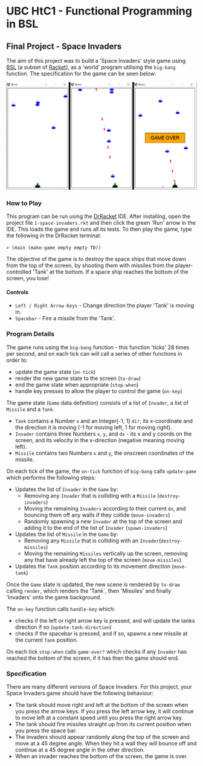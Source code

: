 # UBC HtC1 - Functional Programming in BSL

## Final Project - Space Invaders

The aim of this project was to build a 'Space Invaders' style game using [BSL](https://docs.racket-lang.org/htdp-langs/beginner.html) (a subset of [Racket](https://racket-lang.org/)), as a 'world' program utilising the `big-bang` function. The specification for the game can be seen below:

![Image showing three states of gameplay in the space invader game. 1 - Game start with small black tank at bottom of screen and blue invaders floating down from the top of the screen. 2 - mid gameplay with the tank firing red missiles up at the invaders to destroy them. 3 - Game over screen where an invader has reached the bottom of the screen.](./space-invader.png)

### How to Play

This program can be run using the [DrRacket](https://download.racket-lang.org/all-versions.html) IDE. After installing, open the project file `1-space-invaders.rkt` and then click the green 'Run' arrow in the IDE. This loads the game and runs all its tests. To then play the game, type the following in the DrRacket terminal:

`> (main (make-game empty empty T0))`

The objective of the game is to destroy the space ships that move down from the top of the screen, by shooting them with missiles from the player-controlled 'Tank' at the bottom. If a space ship reaches the bottom of the screen, you lose!

#### Controls

- `Left / Right Arrow Keys` - Change direction the player 'Tank' is moving in.
- `Spacebar` - Fire a missile from the 'Tank'.

### Program Details

The game runs using the `big-bang` function - this function 'ticks' 28 times per second, and on each tick can will call a series of other functions in order to:

- update the game state (`on-tick`)
- render the new game state to the screen (`to-draw`)
- end the game state when appropriate (`stop-when`)
- handle key presses to allow the player to control the game (`on-key`)

The game state (`Game` data definition) consists of a list of `Invader`, a list of `Missile` and a `Tank`.

- `Tank` contains a Number `x` and an Integer[-1, 1] `dir`, its x-coordinate and the direction it is moving (-1 for moving left, 1 for moving right).
- `Invader` contains three Numbers `x`, `y`, and `dx` - its x and y coords on the screen, and its velocity in the x-direction (negative meaning moving left).
- `Missile` contains two Numbers `x` and `y`, the onscreen coordinates of the missile.

On each tick of the game, the `on-tick` function of `big-bang` calls `update-game` which performs the following steps:

- Updates the list of `Invader` in the `Game` by:
  - Removing any `Invader` that is colliding with a `Missile` (`destroy-invaders`)
  - Moving the remaining `Invaders` according to their current `dx`, and bouncing them off any walls if they collide (`move-invaders`)
  - Randomly spawning a new `Invader` at the top of the screen and adding it to the end of the list of `Invader` (`spawn-invaders`)
- Updates the list of `Missile` in the `Game` by:
  - Removing any `Missile` that is colliding with an `Invader`(`destroy-missiles`)
  - Moving the remaining `Missiles` vertically up the screen, removing any that have already left the top of the screen (`move-missiles`).
- Updates the `Tank` position according to its movement direction (`move-tank`)

Once the `Game` state is updated, the new scene is rendered by `to-draw` calling `render`, which renders the 'Tank`, then 'Missiles' and finally 'Invaders' onto the game background.

The `on-key` function calls `handle-key` which:

- checks if the left or right arrow key is pressed, and will update the tanks direction if so (`update-tank-direction`)
- checks if the spacebar is pressed, and if so, spawns a new missile at the current `Tank` position.

On each tick `stop-when` calls `game-over?` which checks if any `Invader` has reached the bottom of the screen, if it has then the game should end.

### Specification

There are many different versions of Space Invaders. For this project, your Space Invaders game should have the following behaviour:

- The tank should move right and left at the bottom of the screen when you press the arrow keys. If you press the left arrow key, it will continue to move left at a constant speed until you press the right arrow key.
- The tank should fire missiles straight up from its current position when you press the space bar.
- The invaders should appear randomly along the top of the screen and move at a 45 degree angle. When they hit a wall they will bounce off and continue at a 45 degree angle in the other direction.
- When an invader reaches the bottom of the screen, the game is over.
